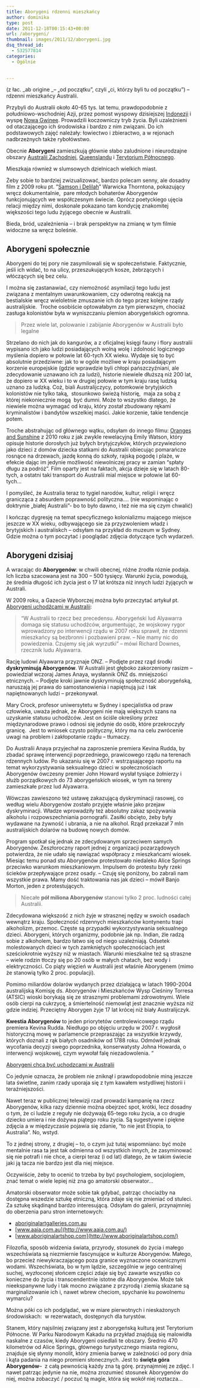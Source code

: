 ```yaml
---
title: Aborygeni rdzenni mieszkańcy
author: dominika
type: post
date: 2011-12-18T00:15:43+00:00
url: /aborygeni/
thumbnail: images/2011/12/aborygeni.jpg
dsq_thread_id:
  - 532577814
categories:
  - Ogólnie
 

---
```

(z łac. _ab origine _&#8211; &#8222;od początku&#8221;, czyli &#8222;ci, którzy byli tu od początku&#8221;) &#8211; rdzenni mieszkańcy Australii.

Przybyli do Australii około 40-65 tys. lat temu<span style="font-size: 11px;">,</span> prawdopodobnie z południowo-wschodniej Azji, przez pomost wyspowy dzisiejszej [Indonezji][1] i wyspę [Nową Gwineę][2]. Prowadzili koczowniczy tryb życia. Byli uzależnieni od otaczającego ich środowiska i bardzo z nim związani. Do ich podstawowych zajęć należały: łowiectwo i zbieractwo, a w rejonach nadbrzeżnych także rybołówstwo.<!--more-->

Obecnie **Aborygeni** zamieszkują głównie słabo zaludnione i nieurodzajne obszary [Australii Zachodniej][3], [Queenslandu][4] i [Terytorium Północnego][5].

Mieszkaja również w slumsowych dzielnicach wielkich miast.

Żeby sobie to bardziej zwizualizować, bardzo polecam senny, ale dosadny film z 2009 roku pt. ”<a title="Zobacz trailer na YT" href="http://www.youtube.com/watch?v=7OVPTd1oJpI" target="_blank">Samson i Delilah</a>” Warwicka Thorntona, pokazujący wręcz dokumentalnie,  pare młodych bohaterów Aborygenów funkcjonujących we współczesnym świecie. Oprócz poetyckiego ujęcia relacji między nimi, doskonale pokazano tam kondycję znakomitej większości tego ludu żyjącego obecnie w Australii.

Bieda, bród, uzależnienia – i brak perspektyw na zmianę w tym filmie widoczne sa wręcz boleśnie.

## Aborygeni społecznie

Aborygeni do tej pory nie zasymilowali się w społeczeństwie. Faktycznie, jeśli ich widać, to na ulicy, przeszukujących kosze, żebrzących i włóczących się bez celu.

I można się zastanawiać, czy niemożność asymilacji tego ludu jest związana z mentalnym uwarunkowaniem, czy odwrotną reakcją na bestialskie wręcz wieloletnie zmuszanie ich do tego przez kolejne rządy australijskie.  Troche osobiście optowałabym za tym pierwszym, chociaż zasługa kolonistów była w wyniszczaniu plemion aborygeńskich ogromna.

> Przez wiele lat, polowanie i zabijanie Aborygenów w Australii było legalne

Strzelano do nich jak do kangurów, a z oficjalnej księgi fauny i flory australii wypisano ich jako ludzi posiadających wolną wolę i zdolność logicznego myślenia dopiero w połowie lat 60-tych XX wieku. Wydaje się to być absolutnie przedziwne: jak to w ogóle możliwe w kraju posiadającym korzenie europejskie (gdzie wprawdzie byli chłopi pańszczyźniani, ale zdecydowanie uznawano ich za ludzi), historie niewiele dłuższą niż 200 lat, że dopiero w XX wieku i to w drugiej połowie w tym kraju rasę ludzką uznano za ludzką. Coż, biali Australijczycy, potomkowie brytyjskich kolonistów nie tylko taką,  stosunkowo świeżą historię,  maja za sobą z której niekoniecznie mogą  być dumni. Może to wszystko dlatego, że niewiele można wymagać od kraju, który został zbudowany rękami kryminalistów i bandytów wszelkiej maści. Jakie korzenie, takie tendencje potem.

Troche abstrahując od głównego wątku, odsyłam do innego filmu: [Oranges and Sunshine](http://www.youtube.com/watch?v=zA0LrxAtLeo) z 2010 roku z jak zwykle rewelacyjną Emily Watson, który opisuje historie dorosłych już byłych brytyjczyków, których przywieziono jako dzieci z domów dziecka statkami do Australii obiecując pomarańcze rosnące na drzewach, jazdę konną do szkoły, rajską pogodę i plaże, w efekcie dając im jedynie możliwość niewolniczej pracy w zamian “spłaty długu za podróż”. Film oparty jest na faktach, akcja dzieje się w latach 80-tych, a ostatni taki transport do Australii mial miejsce w połowie lat 60-tych…

I pomyśleć, że Australia teraz to tygiel narodów, kultur, religii i wręcz granicząca z absurdem poprawność polityczna…. (nie wspominając o doktrynie &#8222;białej Australii&#8221;- bo to było dawno, i też nie ma się czym chwalić)

I kończąc dygresję na temat specyficznego kolonializmu mającego miejsce jeszcze w XX wieku, odbywającego sie za przyzwoleniem władz i brytyjskich i australiskch &#8211; odsyłam na przykład do muzeum w Sydney. Gdzie można o tym poczytać i pooglądać zdjęcia dotyczące tych wydarzeń.

## Aborygeni dzisiaj

A wracając do **Aborygenów**: w chwili obecnej, różne źrodła róznie podaja. Ich liczba szacowana jest na 300 – 500 tysięcy. Warunki życia, powodują, że średnia długość ich życia jest o 17 lat krótsza niż innych ludzi żyjących w Australi.

W 2009 roku, a Gazecie Wyborczej można było przeczytać artykuł pt. [Aborygeni uchodźcami w Australii](http://wyborcza.pl/1,76842,6972815,Aborygeni_chca_byc_uchodzcami_w_Australii.html):

> “W Australii to rzecz bez precedensu. Aborygeński lud Alyawarra domaga się statusu uchodźców, argumentując, że wojskowy rygor wprowadzony po interwencji rządu w 2007 roku sprawił, że rdzenni mieszkańcy są bezbronni i pozbawieni praw. &#8211; Nie mamy nic do powiedzenia. Czujemy się jak wyrzutki&#8221; &#8211; mówi Richard Downes, rzecznik ludu Alyawarra.

Rację ludowi Alyawarra przyznaje ONZ. &#8211; Podjęte przez rząd środki **dyskryminują Aborygenów**. W Australii jest głęboko zakorzeniony rasizm &#8211; powiedział wczoraj James Anaya, wysłannik ONZ ds. mniejszości etnicznych. &#8211; Podjęte kroki jawnie dyskryminują społeczność aborygeńską, naruszają jej prawa do samostanowienia i napiętnują już i tak napiętnowanych ludzi &#8211; przekonywał.

Mary Crock, profesor uniwersytetu w Sydney i specjalistka od praw człowieka, uważa jednak, że Aborygeni nie mają większych szans na uzyskanie statusu uchodźców. Jest on ściśle określony przez międzynarodowe prawo i odnosi się jedynie do osób, które przekroczyły granicę.  Jest to wniosek czysto polityczny, który ma na celu zwrócenie uwagi na problem i zakłopotanie rządu &#8211; tłumaczy.

Do Australii Anaya przyjechał na zaproszenie premiera Kevina Rudda, by zbadać sprawę interwencji poprzedniego, prawicowego rządu na terenach rdzennych ludów. Po ukazaniu się w 2007 r. wstrząsającego raportu na temat wykorzystywania seksualnego dzieci w społecznościach Aborygenów ówczesny premier John Howard wysłał tysiące żołnierzy i służb porządkowych do 73 aborygeńskich wiosek, w tym na tereny zamieszkałe przez lud Alyawarra.

Wówczas zawieszono też ustawę zakazującą dyskryminacji rasowej, co według wielu Aborygenów zostało przyjęte właśnie jako przejaw dyskryminacji. Władze wprowadziły też absolutny zakaz spożywania alkoholu i rozpowszechniania pornografii. Zasiłki obcięto, żeby były wydawane na żywność i ubrania, a nie na alkohol. Rząd przekazał 7 mln australijskich dolarów na budowę nowych domów.

Program spotkał się jednak ze zdecydowanym sprzeciwem samych Aborygenów. Zeszłoroczny raport jednej z organizacji pozarządowych potwierdza, że nie udało się nawiązać współpracy z mieszkańcami wiosek. Miesiąc temu ponad stu Aborygenów protestowało niedaleko Alice Springs przeciwko warunkom mieszkaniowym. Impulsem do protestu były rzeki ścieków przepływające przez osady. &#8211; Czuję się poniżony, bo zabrali nam wszystkie prawa. Mamy dość traktowania nas jak dzieci &#8211; mówił Banjo Morton, jeden z protestujących.

> Niecałe **pół miliona Aborygenów** stanowi tylko 2 proc. ludności całej Australii. 

Zdecydowana większość z nich żyje w strasznej nędzy w swoich osadach wewnątrz kraju. Społeczność rdzennych mieszkańców kontynentu trapi alkoholizm, przemoc. Częste są przypadki wykorzystywania seksualnego dzieci. Aborygeni, których organizmy, podobnie jak np. Indian, źle radzą sobie z alkoholem, bardzo łatwo się od niego uzależniają. Odsetek molestowanych dzieci w tych zamkniętych społecznościach jest sześciokrotnie wyższy niż w miastach. Warunki mieszkalne też są straszne &#8211; wiele rodzin tłoczy się po 20 osób w małych chatach, bez wody i elektryczności. Co piąty więzień w Australii jest właśnie Aborygenem (mimo że stanowią tylko 2 proc. populacji).

Pomimo miliardów dolarów wydanych przez działającą w latach 1990-2004 australijską Komisję ds. Aborygenów i Mieszkańców Wysp Cieśniny Torresa (ATSIC) wioski borykają się ze strasznymi problemami zdrowotnymi. Wiele osób cierpi na cukrzycę, a śmiertelność niemowląt jest znacznie wyższa niż gdzie indziej. Przeciętny Aborygen żyje 17 lat krócej niż biały Australijczyk.

**Kwestia Aborygenów** to jeden priorytetów centrolewicowego rządu premiera Kevina Rudda. Niedługo po objęciu urzędu w 2007 r. wygłosił historyczną mowę w parlamencie przepraszając za wszystkie krzywdy, których doznali z rąk białych osadników od 1788 roku. Odmówił jednak wycofania decyzji swego poprzednika, konserwatysty Johna Howarda, o interwencji wojskowej, czym wywołał falę niezadowolenia. “

[Aborygeni chca być uchodzcami w Australii](https://wyborcza.pl/1,76842,6972815,Aborygeni\_chca\_byc\_uchodzcami\_w_Australii.html)

Co jedynie oznacza, że problem nie zniknął i prawdopodobnie miną jeszcze lata świetlne, zanim rzady uporaja się z tym kawałem wstydliwej historii i teraźniejszości.

Nawet teraz w publicznej telewizji rzad prowadzi kampanię na rzecz Aborygenów, kilka razy dziennie można obejrzeć spot, krótki, lecz dosadny o tym, że ci ludzie z reguły nie dożywają 65-tego roku życia, a co drugie dziecko umiera i nie dożywa piątego roku życia. Są sugestywne i piękne zdjęcia a w międzyczasie pojawia się zdanie, “to nie jest Etiopia, to Australia”. No, wstyd.

To z jednej strony, z drugiej &#8211; to, o czym już tutaj wspomniano: być może mentalnie rasa ta jest tak odmienna od wszystkich innych, że zasyminować się nie potrafi i nie chce, a cierpi teraz (i od lat) dlatego, że w takim świecie jaki ją tacza nie bardzo jest dla niej miejsce.

Oczywiście, żeby to ocenić to trzeba by być psychologiem, socjologiem, znać temat o wiele lepiej niż zna go amatorski obserwator&#8230;

Amatorski obserwator może sobie tak gdybać, patrząc chociażby na dostępna wszedzie sztukę etniczną, która zdaje się nie zmieniać od stuleci. Za sztukę skądinąnd bardzo interesującą. Odsyłam do galerii, przynajmniej do oberzenia paru stron internetowych:

* [aboriginalartgalleries.com.au](http://aboriginalartgalleries.com.au/)
* [www.aaia.com.au](http://www.aaia.com.au/)
* [www.aboriginalartshop.com](http://www.aboriginalartshop.com/)

Filozofia, sposób widzenia świata, przyrody, stosunek do życia i małego wszechświata są niezmiernie fascynujące w kulturze Aborygenów. Małego, bo przecież niewykraczającego poza granice wyznaczone oceanicznymi wodami. Wszechświata, bo w tym lądzie, szczególnie w jego centralnej suchej, wyzłoconej słońcem części zdaje się być zawarte wszystko co konieczne do życia i transcendentnie istotne dla Aborygenów. Może tak nieekspanywne ludy i tak mocno związane z przyrodą i ziemią skazane są marginalizowanie ich i, nawet wbrew checiom, spychanie ku powolnemu wymarciu?

Można póki co ich podglądać, we w miare pierwotnych i nieskażonych środowiskach:  w rezerwatach, dostępnych dla turystów.

Stanem, który najsilniej związany jest z aborygeńską kulturą jest Terytorium Północne. W Parku Narodowym Kakadu na przykład znajdują się malowidła naskalne z czasów, kiedy Aborygeni osiedlali te obszary. Średnio 470 kilometrów od Alice Springs, głównego turystycznego miasta regionu, znajduje się słynny monolit, który zmienia barwę w zależności od pory dnia i kąta padania na niego promieni słonecznych. Jest to **święta góra Aborygenów**&#8211;  z całą pewnością każdy zna tą górę. przynajmniej ze zdjęć. I nawet patrząc jedynie na nie, można zrozumieć stosunek Aborygenów do niej, można zobaczyć / poczuć tą magie, która się wokół niej roztacza&#8230;

 [1]: http://pl.wikipedia.org/wiki/Indonezja "Indonezja"
 [2]: http://pl.wikipedia.org/wiki/Nowa_Gwinea "Nowa Gwinea"
 [3]: http://pl.wikipedia.org/wiki/Australia_Zachodnia "Australia Zachodnia"
 [4]: http://pl.wikipedia.org/wiki/Queensland "Queensland"
 [5]: http://pl.wikipedia.org/wiki/Terytorium_P%C3%B3%C5%82nocne "Terytorium Północne"
 [6]: http://wyborcza.pl/1,76842,6972815,Aborygeni_chca_byc_uchodzcami_w_Australii.html